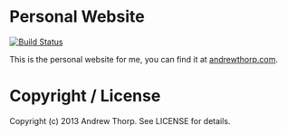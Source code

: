 # Personal Website

[![Build Status](https://travis-ci.org/andrewpthorp/andrewthorp.com.png)](https://travis-ci.org/andrewpthorp/andrewthorp.com)

This is the personal website for me, you can find it at [andrewthorp.com](http://www.andrewthorp.com).

# Copyright / License

Copyright (c) 2013 Andrew Thorp. See LICENSE for details.
